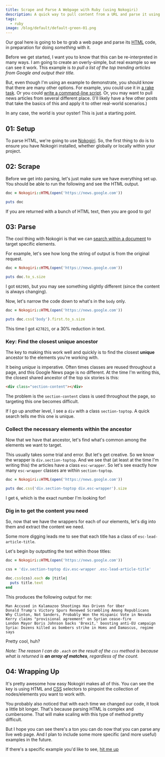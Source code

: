 ```yaml
---
title: Scrape and Parse A Webpage with Ruby (using Nokogiri)
description: A quick way to pull content from a URL and parse it using Ruby.
tags:
  - ruby
image: /blog/default/default-green-01.png
---
```


Our goal here is going to be to grab a web page and parse its [HTML](/blog/wtf-is-html/) code, in preparation for doing _something_ with it.

Before we get started, I want you to know that this can be re-interpreted in many ways. I am going to create an overly-simple, but real example so we can see it work. This example is _to pull a list of the top trending articles from Google and output their title._

But, even though I'm using an example to demonstrate, you should know that there are many other options. For example, you could use it in [a rake task](https://github.com/ruby/rake). Or you could [write a command-line script](/blog/command-line-scripts-using-ruby/). Or, you may want to pull news articles from several different place. (I'll likely have a few other posts that take the basics of this and apply it to other real-world scenarios.)

In any case, the world is your oyster! This is just a starting point.

## 01: Setup

To parse HTML, we're going to use [Nokogiri](http://www.nokogiri.org/). So, the first thing to do is to ensure you have Nokogiri installed, whether globally or locally within your project.

## 02: Scrape

Before we get into parsing, let's just make sure we have everything set up. You should be able to run the following and see the HTML output.

```ruby
doc = Nokogiri::HTML(open('https://news.google.com'))

puts doc
```

If you are returned with a bunch of HTML text, then you are good to go!

## 03: Parse

The cool thing with Nokogiri is that we can [search within a document](http://www.nokogiri.org/tutorials/searching_a_xml_html_document) to target specific elements.

For example, let's see how long the string of output is from the original request.

```ruby
doc = Nokogiri::HTML(open('https://news.google.com'))

puts doc.to_s.size
```

I got `602985`, but you may see something slightly different (since the content is always changing).

Now, let's narrow the code down to what's in the `body` only.

```ruby
doc = Nokogiri::HTML(open('https://news.google.com'))

puts doc.css('body').first.to_s.size
```

This time I got `427821`, or a 30% reduction in text.

### Key: Find the closest unique ancestor

The key to making this work well and quickly is to find the closest **unique** ancestor to the elements you're working with.

It being _unique_ is imperative. Often times classes are reused throughout a page, and this Google News page is no different. At the time I'm writing this, the closest shared ancestor of the top six stories is this:

```html
<div class="section-content"></div>
```

The problem is the `section-content` class is used throughout the page, so targeting this one becomes difficult.

If I go up another level, I see a `div` with a class `section-toptop`. A quick search tells me this one is unique.

### Collect the necessary elements within the ancestor

Now that we have that ancestor, let's find what's common among the elements we want to target.

This usually takes some trial and error. But let's get creative. So we know the wrapper is `div.section-toptop`. And we see that (at least at the time I'm writing this) the articles have a class `esc-wrapper`. So let's see exactly how many `esc-wrapper` classes are within `section-toptop`.

```ruby
doc = Nokogiri::HTML(open('https://news.google.com'))

puts doc.css('div.section-toptop div.esc-wrapper').size
```

I get `6`, which is the exact number I'm looking for!

### Dig in to get the content you need

So, now that we have the wrappers for each of our elements, let's dig into them and extract the content we need.

Some more digging leads me to see that each title has a class of `esc-lead-article-title`.

Let's begin by outputting the text within those titles:

```ruby
doc = Nokogiri::HTML(open('https://news.google.com'))

css = 'div.section-toptop div.esc-wrapper .esc-lead-article-title'

doc.css(css).each do |title|
  puts title.text
end
```

This produces the following output for me:

```
Man Accused in Kalamazoo Shootings Has Driven for Uber
Donald Trump's Victory Spurs Renewed Scrambling Among Republicans
Why Clinton, Not Sanders, Probably Won the Hispanic Vote in Nevada
Kerry claims "provisional agreement" on Syrian cease-fire
London Mayor Boris Johnson backs 'Brexit,' boosting anti-EU campaign
Syria: Dozens killed as bombers strike in Homs and Damascus, regime says
```

Pretty cool, huh?

_Note: The reason I can do `.each` on the result of the `css` method is because what is returned is **an array of matches**, regardless of the count._

## 04: Wrapping Up

It's pretty awesome how easy Nokogiri makes all of this. You can see the key is using HTML and [CSS](/blog/wtf-is-css/) selectors to pinpoint the collection of nodes/elements you want to work with.

You probably also noticed that with each time we changed our code, it took a little bit longer. That's because parsing HTML is complex and cumbersome. That will make scaling with this type of method pretty difficult.

But I hope you can see there's a ton you can do now that you can parse any live web page. And I plan to include some more specific (and more useful) examples in the future.

If there's a specific example you'd like to see, [hit me up](https://twitter.com/seancdavis29)
